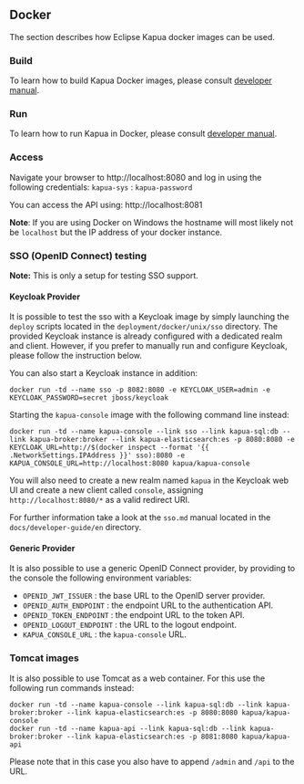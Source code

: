 ## Docker

The section describes how Eclipse Kapua docker images can be used.

### Build

To learn how to build Kapua Docker images, please consult [developer manual](https://github.com/eclipse/kapua/blob/develop/docs/developer-guide/en/running.md#docker-containers).

### Run

To learn how to run Kapua in Docker, please consult [developer manual](https://github.com/eclipse/kapua/blob/c5b2617594d261cec7da50352ad25aafd0faf164/docs/developer-guide/en/building.md#docker-images).

### Access

Navigate your browser to http://localhost:8080 and log in using the following credentials:
`kapua-sys` : `kapua-password`

You can access the API using: http://localhost:8081

**Note**: If you are using Docker on Windows the hostname will most likely not be `localhost` but
the IP address of your docker instance.

### SSO (OpenID Connect) testing

**Note:** This is only a setup for testing SSO support.

#### Keycloak Provider

It is possible to test the sso with a Keycloak image by simply launching the `deploy` scripts located in the `deployment/docker/unix/sso` directory.
The provided Keycloak instance is already configured with a dedicated realm and client. 
However, if you prefer to manually run and configure Keycloak, please follow the instruction below.

You can also start a Keycloak instance in addition:

    docker run -td --name sso -p 8082:8080 -e KEYCLOAK_USER=admin -e KEYCLOAK_PASSWORD=secret jboss/keycloak

Starting the `kapua-console` image with the following command line instead:

    docker run -td --name kapua-console --link sso --link kapua-sql:db --link kapua-broker:broker --link kapua-elasticsearch:es -p 8080:8080 -e KEYCLOAK_URL=http://$(docker inspect --format '{{ .NetworkSettings.IPAddress }}' sso):8080 -e KAPUA_CONSOLE_URL=http://localhost:8080 kapua/kapua-console

You will also need to create a new realm named `kapua` in the Keycloak web UI and create a new client called `console`, 
assigning `http://localhost:8080/*` as a valid redirect URI.

For further information take a look at the `sso.md` manual located in the `docs/developer-guide/en` directory.

#### Generic Provider

It is also possible to use a generic OpenID Connect provider, by providing to the console the following environment 
variables:

- `OPENID_JWT_ISSUER` : the base URL to the OpenID server provider.
- `OPENID_AUTH_ENDPOINT` :  the endpoint URL to the authentication API.
- `OPENID_TOKEN_ENDPOINT` : the endpoint URL to the token API.
- `OPENID_LOGOUT_ENDPOINT` : the URL to the logout endpoint.
- `KAPUA_CONSOLE_URL` : the `kapua-console` URL.

### Tomcat images

It is also possible to use Tomcat as a web container. For this use the following run commands instead:

    docker run -td --name kapua-console --link kapua-sql:db --link kapua-broker:broker --link kapua-elasticsearch:es -p 8080:8080 kapua/kapua-console
    docker run -td --name kapua-api --link kapua-sql:db --link kapua-broker:broker --link kapua-elasticsearch:es -p 8081:8080 kapua/kapua-api

Please note that in this case you also have to append `/admin` and `/api` to the URL.

